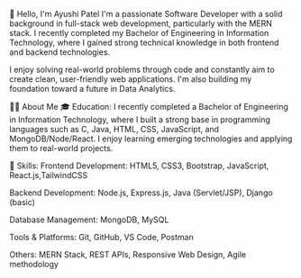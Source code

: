 👋 Hello, I'm Ayushi Patel
I'm a passionate Software Developer with a solid background in full-stack web development, particularly with the MERN stack. I recently completed my Bachelor of Engineering in Information Technology, where I gained strong technical knowledge in both frontend and backend technologies.

I enjoy solving real-world problems through code and constantly aim to create clean, user-friendly web applications. I'm also building my foundation toward a future in Data Analytics.

🧑‍💻 About Me
🎓 Education:
I recently completed a Bachelor of Engineering in Information Technology, where I built a strong base in programming languages such as C, Java, HTML, CSS, JavaScript, and MongoDB/Node/React. I enjoy learning emerging technologies and applying them to real-world projects.

🧰 Skills:
Frontend Development: HTML5, CSS3, Bootstrap, JavaScript, React.js,TailwindCSS

Backend Development: Node.js, Express.js, Java (Servlet/JSP), Django (basic)

Database Management: MongoDB, MySQL

Tools & Platforms: Git, GitHub, VS Code, Postman

Others: MERN Stack, REST APIs, Responsive Web Design, Agile methodology                                                                                                       

